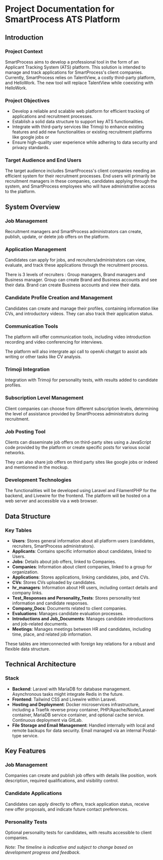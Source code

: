# Project Documentation for SmartProcess ATS Platform

## Introduction

### Project Context

SmartProcess aims to develop a professional tool in the form of an Applicant Tracking System (ATS) platform. This solution is intended to manage and track applications for SmartProcess's client companies. Currently, SmartProcess relies on TalentView, a costly third-party platform, and HelloWork. The new tool will replace TalentView while coexisting with HelloWork.

### Project Objectives

- Develop a reliable and scalable web platform for efficient tracking of applications and recruitment processes.
- Establish a solid data structure to support key ATS functionalities.
- Integrate with third-party services like Trimoji to enhance existing features and add new functionalities or existing recruitment platforms like google jobs or 
- Ensure high-quality user experience while adhering to data security and privacy standards.

### Target Audience and End Users

The target audience includes SmartProcess's client companies needing an efficient system for their recruitment processes. End users will primarily be recruitment managers in these companies, candidates applying through the system, and SmartProcess employees who will have administrative access to the platform.

## System Overview

### Job Management

Recruitment managers and SmartProcess administrators can create, publish, update, or delete job offers on the platform.

### Application Management

Candidates can apply for jobs, and recruiters/administrators can view, evaluate, and track these applications through the recruitment process.

There is 3 levels of recruiters : Group managers, Brand managers and Business manager. Group can create Brand and Business accounts and see their data. Brand can create Business accounts and view their data. 

### Candidate Profile Creation and Management

Candidates can create and manage their profiles, containing information like CVs, and introductory videos. They can also track their application status.

### Communication Tools

The platform will offer communication tools, including video introduction recording and video conferencing for interviews.

The platform will also intergrate api call to openAi chatgpt to assist ads writing or other tasks like CV analysis. 

### Trimoji Integration

Integration with Trimoji for personality tests, with results added to candidate profiles.

### Subscription Level Management

Client companies can choose from different subscription levels, determining the level of assistance provided by SmartProcess administrators during recruitment.

### Job Posting Tool

Clients can disseminate job offers on third-party sites using a JavaScript code provided by the platform or create specific posts for various social networks.

They can also share job offers on third party sites like google jobs or indeed and mentionned in the mockup.

### Development Technologies

The functionalities will be developed using Laravel and FilamentPHP for the backend, and Livewire for the frontend. The platform will be hosted on a web server and accessible via a web browser.

## Data Structure

### Key Tables

- **Users**: Stores general information about all platform users (candidates, recruiters, SmartProcess administrators).
- **Applicants**: Contains specific information about candidates, linked to Users.
- **Jobs**: Details about job offers, linked to Companies.
- **Companies**: Information about client companies, linked to a group for organization.
- **Applications**: Stores applications, linking candidates, jobs, and CVs.
- **CVs**: Stores CVs uploaded by candidates.
- **hr_managers**: Information about HR users, including contact details and company links.
- **Test_Responses and Personality_Tests**: Stores personality test information and candidate responses.
- **Company_Docs**: Documents related to client companies.
- **Evaluations**: Manages candidate evaluation processes.
- **Introductions and Job_Documents**: Manages candidate introductions and job-related documents.
- **Meetings**: Manages meetings between HR and candidates, including time, place, and related job information.

These tables are interconnected with foreign key relations for a robust and flexible data structure.

## Technical Architecture

### Stack

- **Backend**: Laravel with MariaDB for database management. Asynchronous tasks might integrate Redis in the future.
- **Frontend**: Tailwind CSS and Livewire within Laravel.
- **Hosting and Deployment**: Docker microservices infrastructure, including a Traefik reverse proxy container, PHP/Apache/Node/Laravel container, MariaDB service container, and optional cache service. Continuous deployment via GitLab.
- **File Storage and Email Management**: Handled internally with local and remote backups for data security. Email managed via an internal Postal-type service.

## Key Features

### Job Management

Companies can create and publish job offers with details like position, work description, required qualifications, and visibility control.

### Candidate Applications

Candidates can apply directly to offers, track application status, receive new offer proposals, and indicate future contact preferences.

### Personality Tests

Optional personality tests for candidates, with results accessible to client companies.

*Note: The timeline is indicative and subject to change based on development progress and feedback.*





